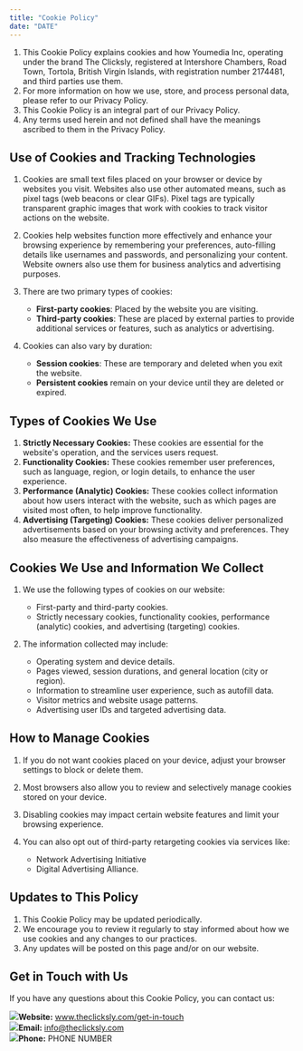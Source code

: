 ```yaml
---
title: "Cookie Policy"
date: "DATE"
---
```


<div>

1.  This Cookie Policy explains cookies and how Youmedia Inc, operating under the brand The Clicksly, registered at Intershore Chambers, Road Town, Tortola, British Virgin Islands, with registration number 2174481, and third parties use them.
2.  For more information on how we use, store, and process personal data, please refer to our Privacy Policy.
3.  This Cookie Policy is an integral part of our Privacy Policy.
4.  Any terms used herein and not defined shall have the meanings ascribed to them in the Privacy Policy.

</div>

<div>

## **Use of Cookies and Tracking Technologies**

1.  Cookies are small text files placed on your browser or device by websites you visit. Websites also use other automated means, such as pixel tags (web beacons or clear GIFs). Pixel tags are typically transparent graphic images that work with cookies to track visitor actions on the website.
2.  Cookies help websites function more effectively and enhance your browsing experience by remembering your preferences, auto-filling details like usernames and passwords, and personalizing your content. Website owners also use them for business analytics and advertising purposes.
3.  There are two primary types of cookies:

    - **First-party cookies**: Placed by the website you are visiting.
    - **Third-party cookies**: These are placed by external parties to provide additional services or features, such as analytics or advertising.

4.  Cookies can also vary by duration:

    - **Session cookies**: These are temporary and deleted when you exit the website.
    - **Persistent cookies** remain on your device until they are deleted or expired.

</div>

<div>

## **Types of Cookies We Use**

1.  **Strictly Necessary Cookies:** These cookies are essential for the website's operation, and the services users request.
2.  **Functionality Cookies:** These cookies remember user preferences, such as language, region, or login details, to enhance the user experience.
3.  **Performance (Analytic) Cookies:** These cookies collect information about how users interact with the website, such as which pages are visited most often, to help improve functionality.
4.  **Advertising (Targeting) Cookies:** These cookies deliver personalized advertisements based on your browsing activity and preferences. They also measure the effectiveness of advertising campaigns.

</div>

<div>

## **Cookies We Use and Information We Collect**

1.  We use the following types of cookies on our website:

    - First-party and third-party cookies.
    - Strictly necessary cookies, functionality cookies, performance (analytic) cookies, and advertising (targeting) cookies.

2.  The information collected may include:

    - Operating system and device details.
    - Pages viewed, session durations, and general location (city or region).
    - Information to streamline user experience, such as autofill data.
    - Visitor metrics and website usage patterns.
    - Advertising user IDs and targeted advertising data.

</div>

<div>

## **How to Manage Cookies**

1.  If you do not want cookies placed on your device, adjust your browser settings to block or delete them.
2.  Most browsers also allow you to review and selectively manage cookies stored on your device.
3.  Disabling cookies may impact certain website features and limit your browsing experience.
4.  You can also opt out of third-party retargeting cookies via services like:

    - Network Advertising Initiative
    - Digital Advertising Alliance.

</div>

<div>

## **Updates to This Policy**

1.  This Cookie Policy may be updated periodically.
2.  We encourage you to review it regularly to stay informed about how we use cookies and any changes to our practices.
3.  Any updates will be posted on this page and/or on our website.

</div>

<div>

## **Get in Touch with Us**

If you have any questions about this Cookie Policy, you can contact us:

<div class="contact-info">
    <img src="/images/policy/web.svg"><span><b>Website:</b> <a href="http://www.theclicksly.com/get-in-touch">www.theclicksly.com/get-in-touch</a></span>
    </div>
<div class="contact-info">
    <img src="/images/policy/mail.svg"><span><b>Email:</b> <a href="mailto:info@theclicksly.com">info@theclicksly.com</a></span>
 </div>
<div class="contact-info">
    <img src="/images/policy/phone.svg"><span><b>Phone:</b> <a>PHONE NUMBER</a></span>
</div>

</div>
